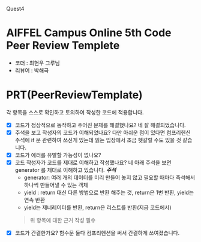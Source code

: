 Quest4
# AIFFEL Campus Online 5th Code Peer Review Templete
- 코더 : 최현우 그루님
- 리뷰어 : 박해극


# PRT(PeerReviewTemplate) 
각 항목을 스스로 확인하고 토의하여 작성한 코드에 적용합니다.

- [X] 코드가 정상적으로 동작하고 주어진 문제를 해결했나요?
  네 잘 해결되었습니다.
- [X] 주석을 보고 작성자의 코드가 이해되었나요?
  다만 아쉬운 점이 있다면 컴프리헨션 주석에 if 문 관련하여 쓰신게 있는데 읽는 입장에서 조금 헷갈릴 수도 있을 것 같습니다.
- [X] 코드가 에러를 유발할 가능성이 없나요?
- [X] 코드 작성자가 코드를 제대로 이해하고 작성했나요?
  네 아래 주석을 보면 generator 를 제대로 이해하고 있습니다.
  ***주석*** 
  - generator: 여러 개의 데이터를 미리 만들어 놓지 않고 필요할 때마다 즉석해서 하나씩 만들어낼 수 있는 객체
  - yield : return 대신 다른 방법으로 반환 해주는 것, return은 1번 반환, yield는 연속 반환
  - yield는 제너레이터를 반환, return은 리스트를 반환(지금 코드에서)
  > 위 항목에 대한 근거 작성 필수
- [X] 코드가 간결한가요?
  함수문 둘다 컴프리헨션을 써서 간결하게 쓰여졌습니다.
